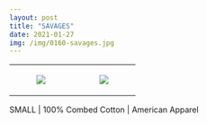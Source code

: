 ```yaml
---
layout: post
title: "SAVAGES"
date: 2021-01-27
img: /img/0160-savages.jpg
---
```




<table style="width:100%;"><tr><td style="vertical-align:top;">
      <figure class="tmblr-full" data-orig-height="2048" data-orig-width="1365" data-orig-src="https://concertshirts.netlify.app/shirts/0160/0160-01.jpg"><img src="https://64.media.tumblr.com/84c9bccbd396d61c6c1f7a27c210229b/c7ff0ec9b152a749-c7/s540x810/888a1f996f12b9b375847e67d983fb7f136dcd1c.jpg" data-orig-height="2048" data-orig-width="1365" data-orig-src="https://concertshirts.netlify.app/shirts/0160/0160-01.jpg"/></figure></td>
    <td style="vertical-align:top;">
      <figure class="tmblr-full" data-orig-height="2048" data-orig-width="1365" data-orig-src="https://concertshirts.netlify.app/shirts/0160/0160-02.jpg"><img src="https://64.media.tumblr.com/48f429a59f9c65a16854d2386ac7fe22/c7ff0ec9b152a749-78/s540x810/d1e6fae64f72c595b63c8b61b3cd2e0f13ddff9e.jpg" data-orig-height="2048" data-orig-width="1365" data-orig-src="https://concertshirts.netlify.app/shirts/0160/0160-02.jpg"/></figure></td>
  </tr></table><p>
  SMALL | 100% Combed Cotton | American Apparel
</p>
